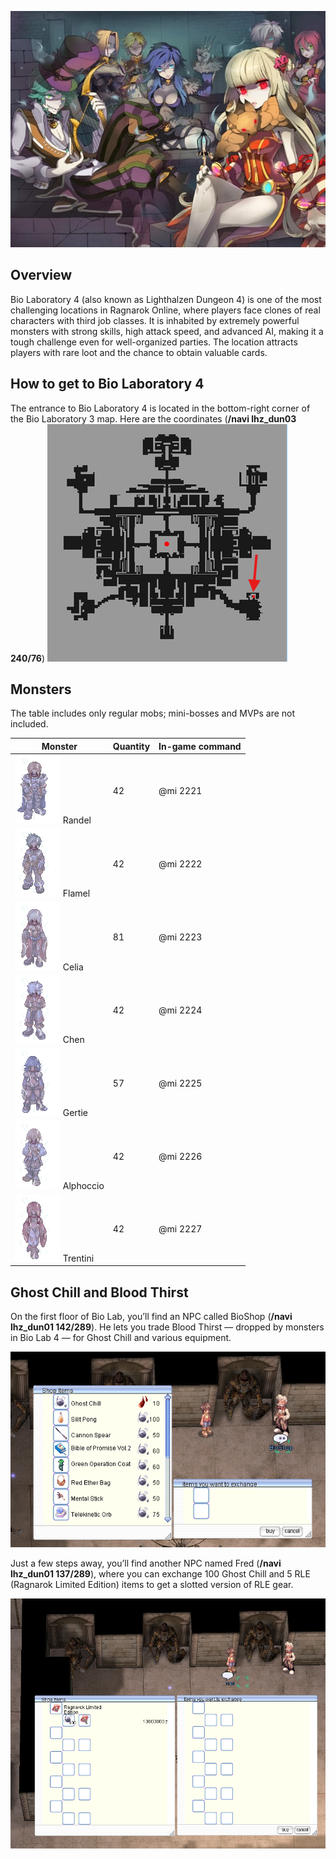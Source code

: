 ![Logo](img/Biolaba4/Bio1.jpg)  

## Overview  

Bio Laboratory 4 (also known as Lighthalzen Dungeon 4) is one of the most challenging locations in Ragnarok Online, where players face clones of real characters with third job classes. It is inhabited by extremely powerful monsters with strong skills, high attack speed, and advanced AI, making it a tough challenge even for well-organized parties. The location attracts players with rare loot and the chance to obtain valuable cards.  

## How to get to Bio Laboratory 4  

The entrance to Bio Laboratory 4 is located in the bottom-right corner of the Bio Laboratory 3 map. Here are the coordinates (**/navi lhz_dun03 240/76**)
![Warp to Bio Laboratory 4](img/Biolaba4/Warp%20to%20Biolaba4.png)  

## Monsters  
The table includes only regular mobs; mini-bosses and MVPs are not included.  

| Monster | Quantity | In-game command |
|---------|----------|----------|
| ![2221](img/Biolaba4/2221.gif) Randel | 42 | @mi 2221 |
| ![2222](img/Biolaba4/2222.gif) Flamel  | 42 | @mi 2222 |
| ![2223](img/Biolaba4/2223.gif) Celia | 81 | @mi 2223 |
| ![2224](img/Biolaba4/2224.gif) Chen | 42 | @mi 2224 |
| ![2225](img/Biolaba4/2225.gif) Gertie |57  | @mi 2225 |
| ![2226](img/Biolaba4/2226.gif) Alphoccio | 42 | @mi 2226 |
| ![2227](img/Biolaba4/2227.gif) Trentini | 42 | @mi 2227 |

## Ghost Chill and Blood Thirst  

On the first floor of Bio Lab, you’ll find an NPC called BioShop (**/navi lhz_dun01 142/289**). He lets you trade Blood Thirst — dropped by monsters in Bio Lab 4 — for Ghost Chill and various equipment.  

![BioShop](img/Biolaba4/BioShop.png)  

Just a few steps away, you’ll find another NPC named Fred (**/navi lhz_dun01 137/289**), where you can exchange 100 Ghost Chill and 5 RLE (Ragnarok Limited Edition) items to get a slotted version of RLE gear.   

![Fred](img/Biolaba4/Fred.png)  